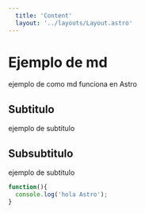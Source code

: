 ```yaml
---
  title: 'Content'
  layout: '../layouts/Layout.astro'
---
```


# Ejemplo de md
ejemplo de como md funciona en Astro

## Subtitulo

ejemplo de subtitulo

## Subsubtitulo

ejemplo de subtitulo

```javascript
function(){
  console.log('hola Astro');
}
``````